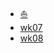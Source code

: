 - [:boat:](/docs/English-Public-Speaking/)
- [wk07](/docs/English-Public-Speaking/wk07.md)
- [wk08](/docs/English-Public-Speaking/wk08.md)
